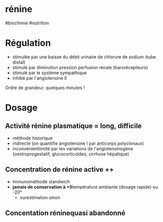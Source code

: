 # rénine
#biochimie #nutrition 



# Régulation


- stimulée par une baisse du débit urinaire de chlorure de sodium (tube distal) 
- stimulé par diminution pression perfusion rénale (barorécepteurs) 
- stimulé par le système sympathique 
- inhibé par l'angiotensine II 

Ordre de grandeur: quelques minutes ! 


# Dosage



## Activité rénine plasmatique = long, difficile


- méthode historique 
- indirecte (on quantifie angiotensine I par anticorps polyclonaux) 
- inconvénientlimité par les variations de l'angiotensinogène (oestroprogestatif, glucocorticoïdes, cirrhose hépatique) 


## Concentration de rénine active ++


- Immunométhode standwich 
- **jamais de conservation à +5**température ambiante (dosage rapide) ou -20° 
    - surestimation sinon 


## Concentation réninequasi abandonné

